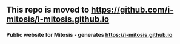 ## This repo is moved to https://github.com/i-mitosis/i-mitosis.github.io

#### Public website for Mitosis - generates https://i-mitosis.github.io

